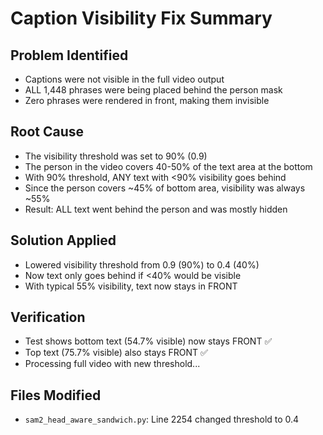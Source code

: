 # Caption Visibility Fix Summary

## Problem Identified
- Captions were not visible in the full video output
- ALL 1,448 phrases were being placed behind the person mask
- Zero phrases were rendered in front, making them invisible

## Root Cause
- The visibility threshold was set to 90% (0.9)
- The person in the video covers 40-50% of the text area at the bottom
- With 90% threshold, ANY text with <90% visibility goes behind
- Since the person covers ~45% of bottom area, visibility was always ~55%
- Result: ALL text went behind the person and was mostly hidden

## Solution Applied
- Lowered visibility threshold from 0.9 (90%) to 0.4 (40%)
- Now text only goes behind if <40% would be visible
- With typical 55% visibility, text now stays in FRONT

## Verification
- Test shows bottom text (54.7% visible) now stays FRONT ✅
- Top text (75.7% visible) also stays FRONT ✅
- Processing full video with new threshold...

## Files Modified
- `sam2_head_aware_sandwich.py`: Line 2254 changed threshold to 0.4
